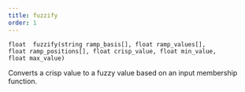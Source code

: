 ```yaml
---
title: fuzzify
order: 1
---
```

`float  fuzzify(string ramp_basis[], float ramp_values[], float ramp_positions[], float crisp_value, float min_value, float max_value)`

Converts a crisp value to a fuzzy value based on an input membership function.

